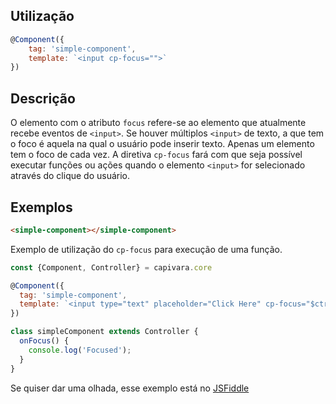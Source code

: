 ## Utilização
```js
@Component({
    tag: 'simple-component',
    template: `<input cp-focus="">`
})
```
## Descrição

O elemento com o atributo `focus` refere-se ao elemento que atualmente recebe eventos de `<input>`. Se houver múltiplos `<input>` de texto, a que tem o foco é aquela na qual o usuário pode inserir texto. Apenas um elemento tem o foco de cada vez.
A diretiva `cp-focus` fará com que seja possível executar funções ou ações quando o elemento `<input>` for selecionado através do clique do usuário.

## Exemplos

```HTML
<simple-component></simple-component>
```

Exemplo de utilização do `cp-focus` para execução de uma função.

```js
const {Component, Controller} = capivara.core

@Component({
  tag: 'simple-component',
  template: `<input type="text" placeholder="Click Here" cp-focus="$ctrl.onFocus()">`
})

class simpleComponent extends Controller {
  onFocus() {
    console.log('Focused');
  }
}
```
Se quiser dar uma olhada, esse exemplo está no [JSFiddle](https://jsfiddle.net/jcanabarro/zf8gqh0d/385/)
